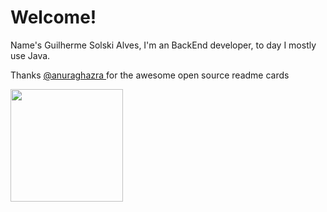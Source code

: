 # Welcome!

Name's Guilherme Solski Alves, I'm an BackEnd developer, to day I mostly use Java.


Thanks <a href="https://github.com/anuraghazra/github-readme-stats"> @anuraghazra </a> for the awesome open source readme cards

<div style="vertical-align:center">
  <img height=180em src="https://github-readme-stats.vercel.app/api?username=guilhermeSolski&theme=cobalt&show_icons=true&count_private=true&border_color=474444&text_color=CE6B87&icon_color=559e90" />
</div>
